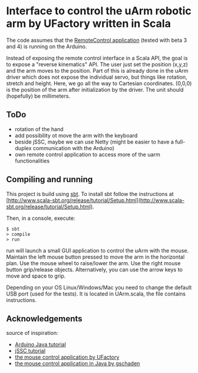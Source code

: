 # Interface to control the uArm robotic arm by UFactory written in Scala

The code assumes that the [RemoteControl application](https://github.com/UFactory/UF_uArm) (tested with beta 3 and 4) is running on the Arduino.

Instead of exposing the remote control interface in a Scala API, the goal is to
expose a "reverse kinematics" API.  The user just set the position (x,y,z) and
the arm moves to the position.  Part of this is already done in the uArm driver
which does not expose the individual servo, but things like rotation, stretch
and height.  Here, we go all the way to Cartesian coordinates.  (0,0,0) is the
position of the arm after initialization by the driver.  The unit should
(hopefully) be millimeters.

## ToDo

* rotation of the hand
* add possibility ot move the arm with the keyboard
* beside jSSC, maybe we can use Netty (might be easier to have a full-duplex communication with the Arduino)
* own remote control application to access more of the uarm functionalities


## Compiling and running

This project is build using [sbt](http://www.scala-sbt.org/).
To install sbt follow the instructions at [http://www.scala-sbt.org/release/tutorial/Setup.html](http://www.scala-sbt.org/release/tutorial/Setup.html).

Then, in a console, execute:
```
$ sbt
> compile
> run
```
run will launch a small GUI application to control the uArm with the mouse.
Maintain the left mouse button pressed to move the arm in the horizontal plan.
Use the mouse wheel to raise/lower the arm.
Use the right mouse button grip/release objects.
Alternatively, you can use the arrow keys to move and space to grip.

Depending on your OS Linux/Windows/Mac you need to change the default USB port (used for the tests).
It is located in UArm.scala, the file contains instructions.


## Acknowledgements

source of inspiration:
* [Arduino Java tutorial](http://playground.arduino.cc/Interfacing/Java)
* [jSSC tutorial](https://code.google.com/p/java-simple-serial-connector/wiki/jSSC_Start_Working)
* [the mouse control application by UFactory](https://github.com/UFactory/uArm_Mouse_Control_for_Windows)
* [the mouse control application in Java by gschaden](https://github.com/gschaden/uArm)
